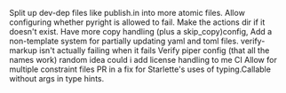 Split up dev-dep files like publish.in into more atomic files.
Allow configuring whether pyright is allowed to fail.
Make the actions dir if it doesn't exist.
Have more copy handling (plus a skip_copy)config,
Add a non-template system for partially updating yaml and toml files.
verify-markup isn't actually failing when it fails
Verify piper config (that all the names work)
random idea could i add license handling to me CI
Allow for multiple constraint files
PR in a fix for Starlette's uses of typing.Callable without args in type hints.
